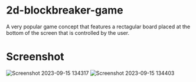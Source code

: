 # 2d-blockbreaker-game
A very popular game concept that features a rectagular board placed at the bottom of the screen that is controlled by the user.

# Screenshot
![Screenshot 2023-09-15 134317](https://github.com/Bestakin/2d-blockbreaker-game/assets/130952680/0b2c02d2-dadb-40d4-9c9d-7db534cbb786)
![Screenshot 2023-09-15 134403](https://github.com/Bestakin/2d-blockbreaker-game/assets/130952680/30cfa89a-6c90-476c-84cf-70aebd12a63c)

